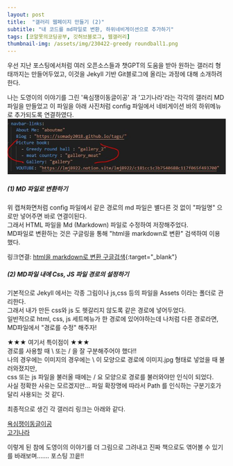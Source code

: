 ```yaml
---
layout: post
title:  "갤러리 웹페이지 만들기 (2)"
subtitle: "내 코드를 md파일로 변환, 하위네비게이션으로 추가하기"
tags: [코알못의코딩공부, 깃허브블로그, 웹갤러리]
thumbnail-img: /assets/img/230422-greedy roundball1.png
---
```


우선 지난 포스팅에서처럼 여러 오픈소스들과 챗GPT의 도움을 받아 원하는 갤러리 형태까지는 만들어두었고, 
이것을 Jekyll 기반 Git블로그에 올리는 과정에 대해 소개하려 한다. <br>

나는 도영이의 이야기를 그린 '욕심쟁이동글이공' 과 '고기나라'라는 각각의 갤러리 MD 파일을 만들었고
이 파일을 아래 사진처럼 config 파일에서 네비게이션 바의 하위메뉴로 추가되도록 연결하였다. 
![config](\assets\img\230422_config.JPG) 

##### (1) MD 파일로 변환하기 

위 캡쳐화면처럼 config 파일에서 같은 경로의 md 파일은 별다른 것 없이 "파일명" 으로만 넣어주면 바로 연결이된다.  
그래서 HTML 파일을 Md (Markdown) 파일로 수정하여 저장해주었다. <br>
MD파일로 변환하는 것은 구글링을 통해 "html을 markdown로 변환" 검색하여 이용했다.<br>

링크연결: [html을 markdown로 변환 구글검색](https://www.google.com/search?q=html%EC%9D%84+markdown%EB%A1%9C+%EB%B3%80%ED%99%98&rlz=1C1CHZL_koKR749KR749&oq=html%EC%9D%84+markdown%EB%A1%9C+%EB%B3%80%ED%99%98&aqs=chrome..69i57.15433j0j15&sourceid=chrome&ie=UTF-8){:target="_blank"}


##### (2) MD파일 내에 Css, JS 파일 경로의 설정하기 

기본적으로 Jekyll 에서는 각종 그림이나 js,css 등의 파일을 Assets 이라는 폴더로 관리한다.<br>
그래서 내가 만든 css와 js 도 헷갈리지 않도록 같은 경로에 넣어두었다. <br>
일반적으로 html, css, js 세트메뉴가 한 경로에 있어야하는데 나처럼 다른 경로라면, MD파일에서 "경로를 수정" 해주자! <br>

★★★ 여기서 특이점이 ★★★<br>
경로를 사용할 때  \ 또는 /  을 잘 구분해주어야 했다!!  <br>
나의 경우에는 이미지의 경우에는 \ 이 모양으로 경로에 이미지.jpg 형태로 넣었을 때 불러와졌지만,<br>
css 또는 js 파일을 불러올 때에는 / 요 모양으로 경로를 불러와야만 인식이 되었다. <br>
사실 정확한 사유는 모르겠지만... 파일 확장명에 따라서 Path 를 인식하는 구분기호가 달리 사용되는 것 같다. <br>

최종적으로 생긴 각 갤러리 링크는 아래와 같다. 

<a href="https://somady2018.github.io/gallery_2/" target="_blank"> 욕심쟁이동글이공 </a><br>
<a href="https://somady2018.github.io/gallery_meat/" target="_blank"> 고기나라  </a><br>



이렇게 된 참에 도영이의 이야기를 더 그림으로 그려내고 진짜 책으로도 엮어볼 수 있기를 바래보며....... 포스팅 끄읕!!  <br>


